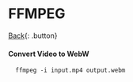 # FFMPEG

[Back](../index.md#ffmpeg){: .button}


#### Convert Video to WebW

```
  ffmpeg -i input.mp4 output.webm
```

